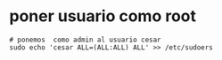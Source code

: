 # poner usuario como root

```shell
# ponemos  como admin al usuario cesar
sudo echo 'cesar ALL=(ALL:ALL) ALL' >> /etc/sudoers
```